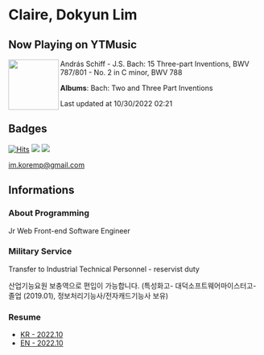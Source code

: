 # Claire, Dokyun Lim

## Now Playing on YTMusic

[<img align="left" width="100" src="https://lh3.googleusercontent.com/hEtfKrCz4Rkt67AlZbqrBBNwL91gFfZNPfQau-_hIUrSdPBYRg4dDIm0zMhal6H0PW440LAQ_EWEbfRU9A">](https://music.youtube.com/watch?v=nPaZdf2EyRY)

András Schiff - J.S. Bach: 15 Three-part Inventions, BWV 787/801 - No. 2 in C minor, BWV 788

**Albums**: Bach: Two and Three Part Inventions

Last updated at 10/30/2022 02:21

## Badges

[![Hits](https://hits.seeyoufarm.com/api/count/incr/badge.svg?url=https%3A%2F%2Fgithub.com%2Fkoremp%2Fkormep&count_bg=%2379C83D&title_bg=%23555555&icon=&icon_color=%23E7E7E7&title=hits&edge_flat=false)](https://hits.seeyoufarm.com)
<a href="https://dev.to/koremp"><img src="https://img.shields.io/badge/dev.to-0A0A0A?style=for-the-badge&logo=devdotto&logoColor=white"/></a>
<a href="https://www.linkedin.com/in/koremp"><img src="https://img.shields.io/badge/LinkedIn-0077B5?style=flat-square&logo=linkedin&logoColor=white"/></a>

im.koremp@gmail.com

## Informations

### About Programming

Jr Web Front-end Software Engineer

### Military Service

Transfer to Industrial Technical Personnel - reservist duty

산업기능요원 보충역으로 편입이 가능합니다. (특성화고- 대덕소프트웨어마이스터고- 졸업 (2019.01), 정보처리기능사/전자캐드기능사 보유)

### Resume

* [KR - 2022.10](./resume/README.md)
* [EN - 2022.10](./resume/README.en.md)
